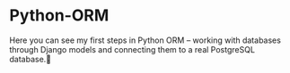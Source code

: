 # Python-ORM
Here you can see my first steps in Python ORM – working with databases through Django models and connecting them to a real PostgreSQL database.🤗


